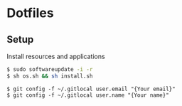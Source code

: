 # Dotfiles

## Setup
Install resources and applications

```sh
$ sudo softwareupdate -i -r
$ sh os.sh && sh install.sh
```

```
$ git config -f ~/.gitlocal user.email "{Your email}"
$ git config -f ~/.gitlocal user.name "{Your name}"
```
